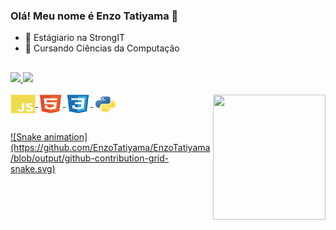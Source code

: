 ### Olá! Meu nome é Enzo Tatiyama 👋


- 🔭 Estágiario na StrongIT
- 🌱 Cursando Ciências da Computação
##

<div>
  <a href="https://github.com/EnzoTatiyama">
  <img height="180em" src="https://github-readme-stats.vercel.app/api?username=EnzoTatiyama&show_icons=true&theme=tokyonight&include_all_commits=true&count_private=true"/>
  <img height="180em" src="https://github-readme-stats.vercel.app/api/top-langs/?username=EnzoTatiyama&layout=compact&langs_count=7&theme=tokyonight"/>
</div>
  
<div style="display: inline_block"><br>
  <img align="center" height="30" width="40" src="https://raw.githubusercontent.com/devicons/devicon/master/icons/javascript/javascript-plain.svg">
  <img align="center" height="30" width="40" src="https://raw.githubusercontent.com/devicons/devicon/master/icons/html5/html5-original.svg">
  <img align="center" height="30" width="40" src="https://raw.githubusercontent.com/devicons/devicon/master/icons/css3/css3-original.svg">
  <img align="center" height="30" width="40" src="https://raw.githubusercontent.com/devicons/devicon/master/icons/python/python-original.svg">
  <img align="right" height="200" width="180" src="https://pa1.narvii.com/6515/afa56798f0a615935f2ce5cf26aabf3374020f0f_hq.gif">
</div>
  
  ##
  
  <div>
    ![Snake animation](https://github.com/EnzoTatiyama/EnzoTatiyama/blob/output/github-contribution-grid-snake.svg)
  </div>
  
